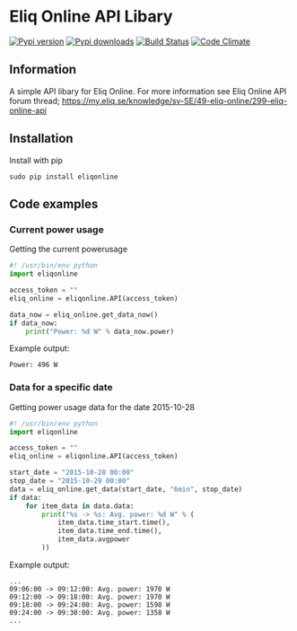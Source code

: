 # Eliq Online API Libary
[![Pypi version](https://img.shields.io/pypi/v/eliqonline.svg)](https://pypi.python.org/pypi/eliqonline) [![Pypi downloads]( https://img.shields.io/pypi/dm/eliqonline.svg)](https://pypi.python.org/pypi/eliqonline) [![Build Status](https://travis-ci.org/6D66/eliq.svg)](https://travis-ci.org/6D66/eliq) [![Code Climate](https://codeclimate.com/github/6D66/eliq/badges/gpa.svg)](https://codeclimate.com/github/6D66/eliq)


## Information
A simple API libary for Eliq Online.
For more information see Eliq Online API forum thread; 
https://my.eliq.se/knowledge/sv-SE/49-eliq-online/299-eliq-online-api

## Installation
Install with pip
```
sudo pip install eliqonline
```

## Code examples
### Current power usage
Getting the current powerusage
```python
#! /usr/bin/env python
import eliqonline

access_token = ""
eliq_online = eliqonline.API(access_token)

data_now = eliq_online.get_data_now()
if data_now:
    print("Power: %d W" % data_now.power)
```
Example output:
```
Power: 496 W
```

### Data for a specific date
Getting power usage data for the date 2015-10-28
```python
#! /usr/bin/env python
import eliqonline

access_token = ""
eliq_online = eliqonline.API(access_token)

start_date = "2015-10-28 00:00"
stop_date = "2015-10-29 00:00"
data = eliq_online.get_data(start_date, "6min", stop_date)
if data:
    for item_data in data.data:
        print("%s -> %s: Avg. power: %d W" % (
            item_data.time_start.time(),
            item_data.time_end.time(),
            item_data.avgpower
        ))

```
Example output:
```
...
09:06:00 -> 09:12:00: Avg. power: 1970 W
09:12:00 -> 09:18:00: Avg. power: 1970 W
09:18:00 -> 09:24:00: Avg. power: 1598 W
09:24:00 -> 09:30:00: Avg. power: 1358 W
...
```
